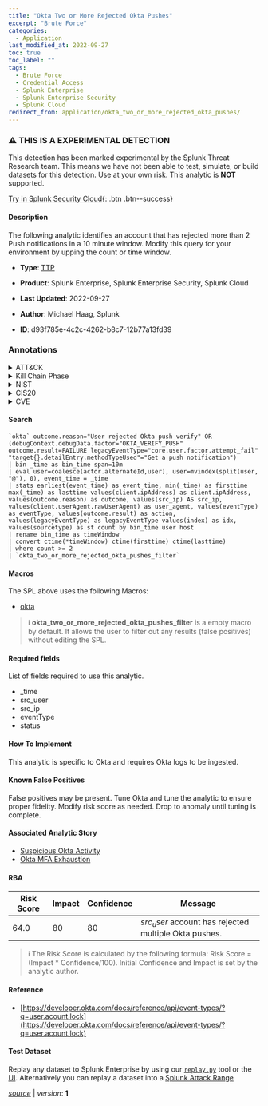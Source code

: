 ```yaml
---
title: "Okta Two or More Rejected Okta Pushes"
excerpt: "Brute Force"
categories:
  - Application
last_modified_at: 2022-09-27
toc: true
toc_label: ""
tags:
  - Brute Force
  - Credential Access
  - Splunk Enterprise
  - Splunk Enterprise Security
  - Splunk Cloud
redirect_from: application/okta_two_or_more_rejected_okta_pushes/
---
```


### :warning: THIS IS A EXPERIMENTAL DETECTION
This detection has been marked experimental by the Splunk Threat Research team. This means we have not been able to test, simulate, or build datasets for this detection. Use at your own risk. This analytic is **NOT** supported.


[Try in Splunk Security Cloud](https://www.splunk.com/en_us/cyber-security.html){: .btn .btn--success}

#### Description

The following analytic identifies an account that has rejected more than 2 Push notifications in a 10 minute window. Modify this query for your environment by upping the count or time window.

- **Type**: [TTP](https://github.com/splunk/security_content/wiki/Detection-Analytic-Types)
- **Product**: Splunk Enterprise, Splunk Enterprise Security, Splunk Cloud

- **Last Updated**: 2022-09-27
- **Author**: Michael Haag, Splunk
- **ID**: d93f785e-4c2c-4262-b8c7-12b77a13fd39

### Annotations
<details>
  <summary>ATT&CK</summary>

<div markdown="1">

#### [ATT&CK](https://attack.mitre.org/)

| ID          | Technique   | Tactic         |
| ----------- | ----------- |--------------- |
| [T1110](https://attack.mitre.org/techniques/T1110/) | Brute Force | Credential Access |

</div>
</details>


<details>
  <summary>Kill Chain Phase</summary>

<div markdown="1">

* Exploitation


</div>
</details>


<details>
  <summary>NIST</summary>

<div markdown="1">

* DE.CM



</div>
</details>

<details>
  <summary>CIS20</summary>

<div markdown="1">

* CIS 16



</div>
</details>

<details>
  <summary>CVE</summary>

<div markdown="1">


</div>
</details>


#### Search

```
`okta` outcome.reason="User rejected Okta push verify" OR (debugContext.debugData.factor="OKTA_VERIFY_PUSH" outcome.result=FAILURE legacyEventType="core.user.factor.attempt_fail" "target{}.detailEntry.methodTypeUsed"="Get a push notification") 
| bin _time as bin_time span=10m 
| eval user=coalesce(actor.alternateId,user), user=mvindex(split(user, "@"), 0), event_time = _time 
| stats earliest(event_time) as event_time, min(_time) as firsttime max(_time) as lasttime values(client.ipAddress) as client.ipAddress, values(outcome.reason) as outcome, values(src_ip) AS src_ip, values(client.userAgent.rawUserAgent) as user_agent, values(eventType) as eventType, values(outcome.result) as action, values(legacyEventType) as legacyEventType values(index) as idx, values(sourcetype) as st count by bin_time user host 
| rename bin_time as timeWindow 
| convert ctime(*timeWindow) ctime(firsttime) ctime(lasttime) 
| where count >= 2 
| `okta_two_or_more_rejected_okta_pushes_filter`
```

#### Macros
The SPL above uses the following Macros:
* [okta](https://github.com/splunk/security_content/blob/develop/macros/okta.yml)

> :information_source:
> **okta_two_or_more_rejected_okta_pushes_filter** is a empty macro by default. It allows the user to filter out any results (false positives) without editing the SPL.



#### Required fields
List of fields required to use this analytic.
* _time
* src_user
* src_ip
* eventType
* status



#### How To Implement
This analytic is specific to Okta and requires Okta logs to be ingested.
#### Known False Positives
False positives may be present. Tune Okta and tune the analytic to ensure proper fidelity. Modify risk score as needed. Drop to anomaly until tuning is complete.

#### Associated Analytic Story
* [Suspicious Okta Activity](/stories/suspicious_okta_activity)
* [Okta MFA Exhaustion](/stories/okta_mfa_exhaustion)




#### RBA

| Risk Score  | Impact      | Confidence   | Message      |
| ----------- | ----------- |--------------|--------------|
| 64.0 | 80 | 80 | $src_user$ account has rejected multiple Okta pushes. |


> :information_source:
> The Risk Score is calculated by the following formula: Risk Score = (Impact * Confidence/100). Initial Confidence and Impact is set by the analytic author.


#### Reference

* [https://developer.okta.com/docs/reference/api/event-types/?q=user.acount.lock](https://developer.okta.com/docs/reference/api/event-types/?q=user.acount.lock)



#### Test Dataset
Replay any dataset to Splunk Enterprise by using our [`replay.py`](https://github.com/splunk/attack_data#using-replaypy) tool or the [UI](https://github.com/splunk/attack_data#using-ui).
Alternatively you can replay a dataset into a [Splunk Attack Range](https://github.com/splunk/attack_range#replay-dumps-into-attack-range-splunk-server)




[*source*](https://github.com/splunk/security_content/tree/develop/detections/experimental/application/okta_two_or_more_rejected_okta_pushes.yml) \| *version*: **1**
